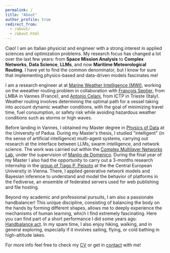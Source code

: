 ```yaml
---
permalink: /
title: "About"
author_profile: true
redirect_from: 
  - /about/
  - /about.html
---
```


Ciao! I am an Italian physicist and engineer with a strong interest in applied sciences and optimization problems. My research focus has changed a lot over the last few years: from **Space Mission Analysis** to **Complex Networks**, **Data Science**, **LLMs**, and now **Maritime Meteorological Routing**. I have yet to find the common denominator, but I know for sure that implementing physics-based and data-driven models fascinates me!

I am a research engineer at at <a href="https://marine-weather.com/" target="_blank">Marine Weather Intelligence (MWI)</a>, working on the weeather routing problem in collaboration with <a href="http://web.univ-ubs.fr/lmba/septier/" target="_blank">François Septier</a>, from LMBA in Vannes (France), and <a href="https://www.ictp.it/member/antonio-celani#biography" target="_blank">Antonio Celani</a>, from ICTP in Trieste (Italy). Weather routing involves determining the optimal path for a vessel taking into account dynamic weather conditions, with the goal of minimizing travel time, fuel consumption, or safety risk while avoiding hazardous weather conditions such as storms or high waves. 

<!-- I am an incoming PhD student in Applied Data Science and AI at <a href="https://marine-weather.com/" target="_blank">Marine Weather Intelligence (MWI)</a> and the <a href="http://www.lmba-math.fr/" target="_blank">LMBA laboratory</a> in Vannes, France, as part of the <a href="https://www.anrt.asso.fr/fr/le-dispositif-cifre-7844" target="_blank">CIFRE program</a>. At LMBA I will be supervised by <a href="http://web.univ-ubs.fr/lmba/septier/" target="_blank">François Septier</a>. In addition, I will also be supervised by <a href="https://www.ictp.it/member/antonio-celani#biography" target="_blank">Antonio Celani</a>, from ICTP in Trieste, Italy. -->

Before landing in Vannes, I obtained my Master degree in <a href="http://physicsofdata.dfa.unipd.it/" target="_blank">Physics of Data</a> at the University of Padua. During my Master's thesis, I studied "intelligent" (in the sense of artificial intelligence) multi-agent systems, carrying out research at the interface between LLMs, swarm intelligence, and network science. The work was carried out within the <a href="https://twitter.com/ComuneLab" target="_blank">Complex Multilayer Networks Lab</a>, under the supervision of <a href="https://manliodedomenico.com/" target="_blank">Manlio de Domenico</a>. During the final year of my Master I also had the opportunity to carry out a 3-months research internship in the <a href="https://skewed.de/tiago/" target="_blank">group of Tiago P. Peixoto</a> at the the Central European University in Vienna. There, I applied generative network models and Bayesian inference to understand and model the behavior of platforms in the Fediverse, an ensemble of federated servers used for web publishing and file hosting. 

Beyond my academic and professional pursuits, I am also a passionate handbalancer! This unique discipline, consisting of balancing the body on the hands by forming different shapes, allows me to deeply experience the mechanisms of human learning, which I find extremely fascinating. Here you can find part of a short performance I did some years ago: <a href="https://youtu.be/zFyG3heI2hU?si=pB5AP_c28WTqGD4E" target="_blank">Handbalance act</a>. In my spare time, I also enjoy hiking, walking, and in general exploring, especially if it involves sailing, flying, or cold bathing in high-altitude lakes. 

For more info feel free to check my [CV](https://nicolazomer.github.io/cv/) or get in [contact](mailto:nicola.zomer@studenti.unipd.it) with me!